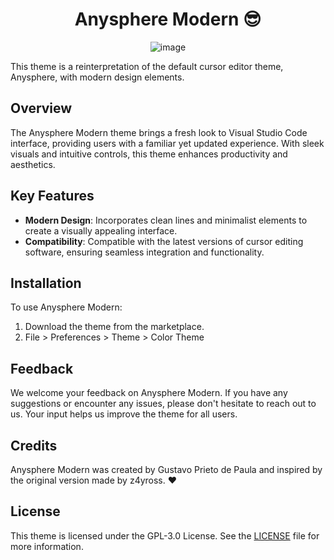 <div align="center">
</div>

<div align="center">

# Anysphere Modern 😎
![image](https://github.com/GustavoPrietoP/custom-syntax-colors/assets/70907734/ff844ec0-1f6f-42ef-928b-72bc4a0a55a4)
</div>

This theme is a reinterpretation of the default cursor editor theme, Anysphere, with modern design elements.

## Overview

The Anysphere Modern theme brings a fresh look to Visual Studio Code interface, providing users with a familiar yet updated experience. With sleek visuals and intuitive controls, this theme enhances productivity and aesthetics.

## Key Features

- **Modern Design**: Incorporates clean lines and minimalist elements to create a visually appealing interface.
- **Compatibility**: Compatible with the latest versions of cursor editing software, ensuring seamless integration and functionality.

## Installation

To use Anysphere Modern:

1. Download the theme from the marketplace.
2. File > Preferences > Theme > Color Theme

## Feedback

We welcome your feedback on Anysphere Modern. If you have any suggestions or encounter any issues, please don't hesitate to reach out to us. Your input helps us improve the theme for all users.

## Credits

Anysphere Modern was created by Gustavo Prieto de Paula and inspired by the original version made by z4yross. ❤️

## License

This theme is licensed under the GPL-3.0 License. See the [LICENSE](https://www.gnu.org/licenses/gpl-3.0.en.html) file for more information.